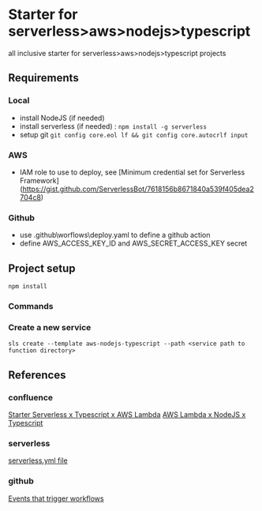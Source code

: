 # Starter for serverless>aws>nodejs>typescript
all inclusive starter for serverless>aws>nodejs>typescript projects

## Requirements

### Local
* install NodeJS (if needed)
* install serverless (if needed) : `npm install -g serverless`
* setup git `git config core.eol lf && git config core.autocrlf input`

### AWS
* IAM role to use to deploy, see [Minimum credential set for Serverless Framework]
(https://gist.github.com/ServerlessBot/7618156b8671840a539f405dea2704c8)
### Github
* use .github\worflows\deploy.yaml to define a github action
* define AWS_ACCESS_KEY_ID and AWS_SECRET_ACCESS_KEY secret

## Project setup
`npm install`

### Commands
### Create a new service
`sls create --template aws-nodejs-typescript --path <service path to function directory>`


## References

### confluence
[Starter Serverless x Typescript x AWS Lambda](https://easiware.atlassian.net/wiki/spaces/IP/blog/2020/09/01/2031321093/Starter+Serverless+x+Typescript+x+AWS+Lambda)
[AWS Lambda x NodeJS x Typescript](https://easiware.atlassian.net/wiki/spaces/IP/blog/2020/09/10/2055667722/AWS+Lambda+x+NodeJS+xTypescript)
### serverless
[serverless.yml file](https://www.serverless.com/framework/docs/providers/aws/guide/serverless.yml/)
### github
[Events that trigger workflows](https://docs.github.com/en/free-pro-team@latest/actions/reference/events-that-trigger-workflows)
